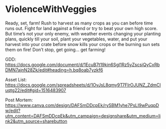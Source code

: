 # ViolenceWithVeggies
Ready, set, farm! Rush to harvest as many crops as you can before time runs out. Fight for land against a friend or try to beat your own high score. But time’s not your only enemy, with weather events changing your planting plans, quickly till your soil, plant your vegetables, water, and put your harvest into your crate before snow kills your crops or the burning sun sets them on fire! Don’t stop, get going… get farming!

GDD:
https://docs.google.com/document/d/1EcuB7t19kin6SgI1Rz5yZscsiQyCxRbDMN7ajnN28Zk/edit#heading=h.bq8oab7yzkf6

Asset List:
https://docs.google.com/spreadsheets/d/1OvJsL8qmy9T7FIrOJUNZ_ZdmCluqtg22/edit#gid=1516483907

Post Mortem:
https://www.canva.com/design/DAFSmDDcpEk/rySBM1yhe7PsLI9wPuqpDw/edit?utm_content=DAFSmDDcpEk&utm_campaign=designshare&utm_medium=link2&utm_source=sharebutton

